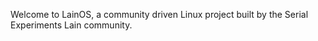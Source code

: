Welcome to LainOS, a community driven Linux project built by the Serial Experiments Lain community.
